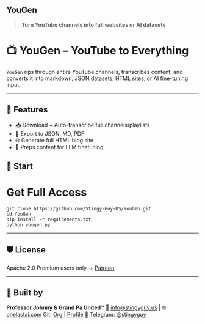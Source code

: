 ## YouGen

> **Turn YouTube channels into full websites or AI datasets**

# 📺 YouGen – YouTube to Everything

`YouGen` rips through entire YouTube channels, transcribes content, and converts it into markdown, JSON datasets, HTML sites, or AI fine-tuning input.

---

## 🎯 Features

- 📥 Download + Auto-transcribe full channels/playlists
- 🧾 Export to JSON, MD, PDF
- 🌐 Generate full HTML blog site
- 🤖 Preps content for LLM finetuning

## 🚀 Start

# Get Full Access

````
git clone https://github.com/Stingy-Guy-US/YouGen.git
cd YouGen
pip install -r requirements.txt
python yougen.py
````

---

## 🛡️ License

Apache 2.0
Premium users only → [Patreon](https://www.patreon.com/c/StingyGuyUS/)

---

## 🧠 Built by

**Professor Johnny & Grand Pa United™**
📧 [info@stingyguy.us](mailto:info@stingyguy.us) | 🌐 [onelastai.com](https://www.onelastai.com)
Git: [Org](https://github.com/orgs/Stingy-Guy-US/) | [Profile](https://github.com/1-ManArmy)
📨 Telegram: [@stingyguy](https://t.me/stingyguy)

````
